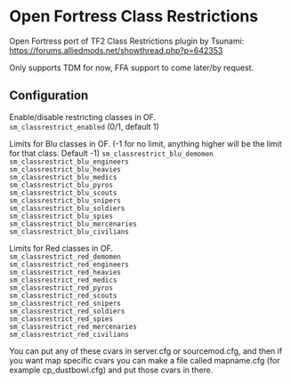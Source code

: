 # Open Fortress Class Restrictions

Open Fortress port of TF2 Class Restrictions plugin by Tsunami: https://forums.alliedmods.net/showthread.php?p=642353

Only supports TDM for now, FFA support to come later/by request.

## Configuration

Enable/disable restricting classes in OF.  
`sm_classrestrict_enabled` (0/1, default 1)

Limits for Blu classes in OF. (-1 for no limit, anything higher will be the limit for that class. Default -1)
`sm_classrestrict_blu_demomen`  
`sm_classrestrict_blu_engineers`  
`sm_classrestrict_blu_heavies`  
`sm_classrestrict_blu_medics`  
`sm_classrestrict_blu_pyros`  
`sm_classrestrict_blu_scouts`  
`sm_classrestrict_blu_snipers`  
`sm_classrestrict_blu_soldiers`  
`sm_classrestrict_blu_spies`  
`sm_classrestrict_blu_mercenaries`  
`sm_classrestrict_blu_civilians`  

Limits for Red classes in OF.  
`sm_classrestrict_red_demomen`  
`sm_classrestrict_red_engineers`  
`sm_classrestrict_red_heavies`  
`sm_classrestrict_red_medics`  
`sm_classrestrict_red_pyros`  
`sm_classrestrict_red_scouts`  
`sm_classrestrict_red_snipers`  
`sm_classrestrict_red_soldiers`  
`sm_classrestrict_red_spies`  
`sm_classrestrict_red_mercenaries`  
`sm_classrestrict_red_civilians`  

You can put any of these cvars in server.cfg or sourcemod.cfg, and then if you want map specific cvars you can make a file called mapname.cfg (for example cp_dustbowl.cfg) and put those cvars in there.